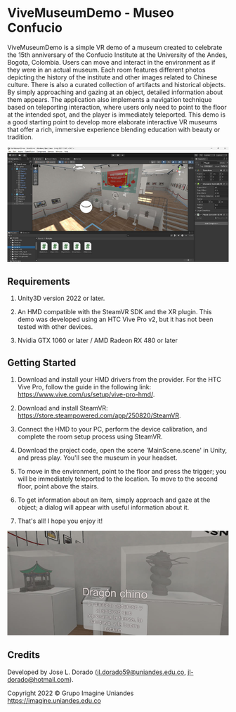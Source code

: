 # ViveMuseumDemo - Museo Confucio

ViveMuseumDemo is a simple VR demo of a museum created to celebrate the 15th anniversary of the Confucio Institute at the University of the Andes, Bogota, Colombia. Users can move and interact in the environment as if they were in an actual museum. Each room features different photos depicting the history of the institute and other images related to Chinese culture. There is also a curated collection of artifacts and historical objects. By simply approaching and gazing at an object, detailed information about them appears. The application also implements a navigation technique based on teleporting interaction, where users only need to point to the floor at the intended spot, and the player is immediately teleported. This demo is a good starting point to develop more elaborate interactive VR museums that offer a rich, immersive experience blending education with beauty or tradition.

![Promo](imgs/0.jpg)

## Requirements

1. Unity3D version 2022 or later.

2. An HMD compatible with the SteamVR SDK and the XR plugin. This demo was developed using an HTC Vive Pro v2, but it has not been tested with other devices.

3. Nvidia GTX 1060 or later / AMD Radeon RX 480 or later

## Getting Started 

1. Download and install your HMD drivers from the provider. For the HTC Vive Pro, follow the guide in the following link: https://www.vive.com/us/setup/vive-pro-hmd/.

2. Download and install SteamVR: https://store.steampowered.com/app/250820/SteamVR.

3. Connect the HMD to your PC, perform the device calibration, and complete the room setup process using SteamVR.

4. Download the project code, open the scene 'MainScene.scene' in Unity, and press play. You'll see the museum in your headset.

5. To move in the environment, point to the floor and press the trigger; you will be immediately teleported to the location. To move to the second floor, point above the stairs.

6. To get information about an item, simply approach and gaze at the object; a dialog will appear with useful information about it.

7. That's all! I hope you enjoy it! 

![Promo](imgs/1.jpg)

## Credits

Developed by Jose L. Dorado (jl.dorado59@uniandes.edu.co,  jl-dorado@hotmail.com). 

Copyright 2022 © Grupo Imagine Uniandes
https://imagine.uniandes.edu.co
